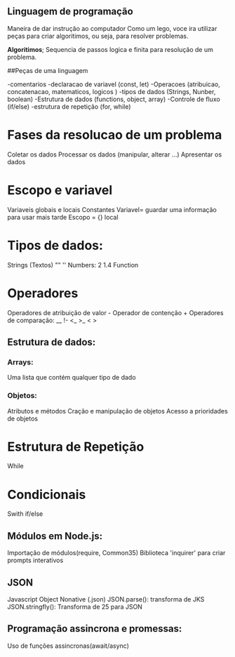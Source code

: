 ## Linguagem de programação

Maneira de dar instrução ao computador
Como um lego, voce ira utilizar peças para criar algoritimos, ou seja, para resolver problemas.

**Algoritimos**; Sequencia de passos logica e finita para resolução de um problema.

##Peças de uma linguagem 

-comentarios
-declaracao de variavel (const, let)
-Operacoes (atribuicao, concatenacao, matematicos, logicos )
-tipos de dados (Strings, Nunber, boolean)
-Estrutura de dados (functions, object, array)
-Controle de fluxo (if/else)
-estrutura de repetição (for, while)
# Fases da resolucao de um problema

Coletar os dados
Processar os dados (manipular, alterar ...)
Apresentar os dados

# Escopo e variavel

Variaveis globais e locais
Constantes 
Variavel= guardar uma informação para usar mais tarde 
Escopo = {} local

# Tipos de dados:

Strings (Textos) "" '' 
Numbers: 2 1.4
Function

# Operadores 

Operadores de atribuição de valor -
Operador de contenção +
Operadores de comparação: __ !-  <_ >_ < >

## Estrutura de dados:

### Arrays:

Uma lista que contém qualquer tipo de dado

### Objetos:

Atributos e métodos
Cração e manipulação de objetos
Acesso a prioridades de objetos

# Estrutura de Repetição 
While

# Condicionais
Swith
if/else

## Módulos em Node.js:

Importação de módulos(require, Common35)
Biblioteca 'inquirer' para criar prompts interativos

## JSON

Javascript Object Nonative (.json)
JSON.parse(): transforma de JKS
JSON.stringfly(): Transforma de 25 para JSON

## Programação assincrona e promessas:

Uso de funções assincronas(await/async)




